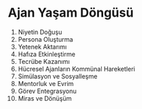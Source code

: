 # Ajan Yaşam Döngüsü
1. Niyetin Doğuşu
2. Persona Oluşturma
3. Yetenek Aktarımı
4. Hafıza Etkinleştirme
5. Tecrübe Kazanımı
6. Hücresel Ajanların Kommünal Hareketleri
7. Simülasyon ve Sosyalleşme
8. Mentorluk ve Evrim
9. Görev Entegrasyonu
10. Miras ve Dönüşüm
